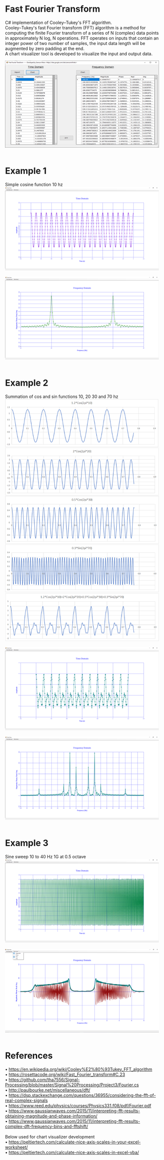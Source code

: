 # Fast Fourier Transform  <br />
C# implementation of Cooley–Tukey's FFT algorithm. <br />
Cooley–Tukey's fast Fourier transform (FFT) algorithm is a method for computing the finite Fourier transform of a series of N (complex) data points in approximately
N log, N operations. FFT operates on inputs that contain an integer power of two number of samples, the input data length will be augmented by zero padding at the end. <br />
A chart visualizer tool is developed to visualize the input and output data. <br />

![](/Fast_fourier_transform/Images/data_view.png)<br /><br />

# Example 1  <br />
Simple cosine function 10 hz <br />
![](/Fast_fourier_transform/Images/td_cos_example.png)<br /><br />
![](/Fast_fourier_transform/Images/fft_cos_example.png)<br /><br />

# Example 2  <br />
Summation of cos and sin functions 10, 20 30 and 70 hz
![](/Fast_fourier_transform/Images/example_1.png)<br /><br />
![](/Fast_fourier_transform/Images/timeseries_combinationt1.png)<br /><br />
![](/Fast_fourier_transform/Images/FFT_combinationt1.png)<br /><br />

# Example 3  <br />
Sine sweep 10 to 40 Hz 1G at 0.5 octave
![](/Fast_fourier_transform/Images/sinesweep_td.png)<br /><br />
![](/Fast_fourier_transform/Images/sinesweep_fft.png)<br /><br />

# References  <br />
•	 https://en.wikipedia.org/wiki/Cooley%E2%80%93Tukey_FFT_algorithm  <br />
•	 https://rosettacode.org/wiki/Fast_Fourier_transform#C.23  <br />
•	 https://github.com/tha7556/Signal-Processing/blob/master/Signal%20Processing/Project3/Fourier.cs  <br />
•	 http://paulbourke.net/miscellaneous/dft/  <br />
•	 https://dsp.stackexchange.com/questions/36955/considering-the-fft-of-real-complex-signals  <br />
•	 https://www.reed.edu/physics/courses/Physics331.f08/pdf/Fourier.pdf  <br />
•	 https://www.gaussianwaves.com/2015/11/interpreting-fft-results-obtaining-magnitude-and-phase-information/   <br />
•	 https://www.gaussianwaves.com/2015/11/interpreting-fft-results-complex-dft-frequency-bins-and-fftshift/  <br />
 <br />
Below used for chart visualizer development  <br />
•	 https://peltiertech.com/calculate-nice-axis-scales-in-your-excel-worksheet/  <br />
•	 https://peltiertech.com/calculate-nice-axis-scales-in-excel-vba/  <br />
